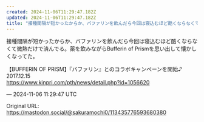 ```yaml
---
created: 2024-11-06T11:29:47.182Z
updated: 2024-11-06T11:29:47.182Z
title: "接種間隔が短かったからか、バファリンを飲んだら今回は寝込むほど酷くならなくて微熱[...]"
---
```


<p>接種間隔が短かったからか、バファリンを飲んだら今回は寝込むほど酷くならなくて微熱だけで済んでる。薬を飲みながらBufferin of Prismを思い出して懐かしくなってた。</p><p>【BUFFERIN OF PRISM】『バファリン』とのコラボキャンペーンを開始♪ 2017.12.15<br /><a href="https://www.kinpri.com/pth/news/detail.php?id=1056620" target="_blank" rel="nofollow noopener" translate="no"><span class="invisible">https://www.</span><span class="ellipsis">kinpri.com/pth/news/detail.php</span><span class="invisible">?id=1056620</span></a></p>

&mdash; 2024-11-06 11:29:47 UTC

Original URL: https://mastodon.social/@sakuramochi0/113435776593680380
